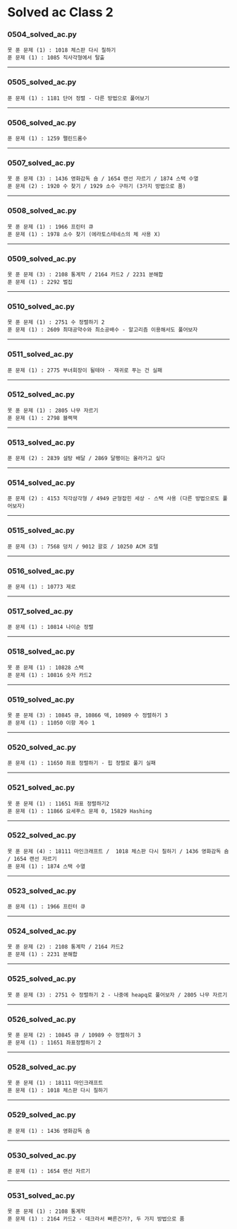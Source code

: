 # Solved ac Class 2



### 0504_solved_ac.py 

```
못 푼 문제 (1) : 1018 체스판 다시 칠하기
푼 문제 (1) : 1085 직사각형에서 탈출
```



---

### 0505_solved_ac.py 

```
푼 문제 (1) : 1181 단어 정렬 - 다른 방법으로 풀어보기
```



---

### 0506_solved_ac.py 

```
푼 문제 (1) : 1259 팰린드롬수
```



---

### 0507_solved_ac.py 

```
못 푼 문제 (3) : 1436 영화감독 숌 / 1654 랜선 자르기 / 1874 스택 수열
푼 문제 (2) : 1920 수 찾기 / 1929 소수 구하기 (3가지 방법으로 품)
```



---

### 0508_solved_ac.py 

```
못 푼 문제 (1) : 1966 프린터 큐
푼 문제 (1) : 1978 소수 찾기 (에라토스테네스의 체 사용 X)
```



---

### 0509_solved_ac.py 

```
못 푼 문제 (3) : 2108 통계학 / 2164 카드2 / 2231 분해합
푼 문제 (1) : 2292 벌집
```



---

### 0510_solved_ac.py 

```
못 푼 문제 (1) : 2751 수 정렬하기 2
푼 문제 (1) : 2609 최대공약수와 최소공배수 - 알고리즘 이용해서도 풀어보자
```



---

### 0511_solved_ac.py 

```
푼 문제 (1) : 2775 부녀회장이 될테야 - 재귀로 푸는 건 실패
```



---

### 0512_solved_ac.py 

```
못 푼 문제 (1) : 2805 나무 자르기
푼 문제 (1) : 2798 블랙잭
```



---

### 0513_solved_ac.py 

```
푼 문제 (2) : 2839 설탕 배달 / 2869 달팽이는 올라가고 싶다
```



---

### 0514_solved_ac.py 

```
푼 문제 (2) : 4153 직각삼각형 / 4949 균형잡힌 세상 - 스택 사용 (다른 방법으로도 풀어보자)
```



---

### 0515_solved_ac.py 

```
푼 문제 (3) : 7568 덩치 / 9012 괄호 / 10250 ACM 호텔
```



---

### 0516_solved_ac.py 

```
푼 문제 (1) : 10773 제로
```



---

### 0517_solved_ac.py 

```
푼 문제 (1) : 10814 나이순 정렬
```



---

### 0518_solved_ac.py 

```
못 푼 문제 (1) : 10828 스택
푼 문제 (1) : 10816 숫자 카드2
```



---

### 0519_solved_ac.py 

```
못 푼 문제 (3) : 10845 큐, 10866 덱, 10989 수 정렬하기 3
푼 문제 (1) : 11050 이항 계수 1
```



---

### 0520_solved_ac.py 

```
푼 문제 (1) : 11650 좌표 정렬하기 - 힙 정렬로 풀기 실패
```



---

### 0521_solved_ac.py 

```
못 푼 문제 (1) : 11651 좌표 정렬하기2
푼 문제 (1) : 11866 요세푸스 문제 0, 15829 Hashing
```



---

### 0522_solved_ac.py 

```
못 푼 문제 (4) : 18111 마인크래프트 /  1018 체스판 다시 칠하기 / 1436 영화감독 숌 / 1654 랜선 자르기
푼 문제 (1) : 1874 스택 수열
```



---

### 0523_solved_ac.py 

```
푼 문제 (1) : 1966 프린터 큐
```



---

### 0524_solved_ac.py 

```
못 푼 문제 (2) : 2108 통계학 / 2164 카드2
푼 문제 (1) : 2231 분해합
```



---

### 0525_solved_ac.py 

```
못 푼 문제 (3) : 2751 수 정렬하기 2 - 나중에 heapq로 풀어보자 / 2805 나무 자르기 
```



---

### 0526_solved_ac.py 

```
못 푼 문제 (2) : 10845 큐 / 10989 수 정렬하기 3
푼 문제 (1) : 11651 좌표정렬하기 2
```



---

### 0528_solved_ac.py 

```
못 푼 문제 (1) : 18111 마인크래프트
푼 문제 (1) : 1018 체스판 다시 칠하기
```



---

### 0529_solved_ac.py 

```
푼 문제 (1) : 1436 영화감독 숌
```



---

### 0530_solved_ac.py 

```
푼 문제 (1) : 1654 랜선 자르기
```



---

### 0531_solved_ac.py 

```
못 푼 문제 (1) : 2108 통계학
푼 문제 (1) : 2164 카드2 - 데크라서 빠른건가?, 두 가지 방법으로 품
```

